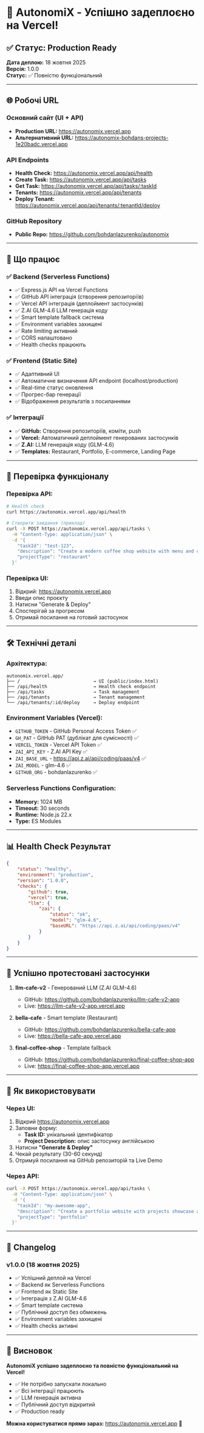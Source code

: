 # 🚀 AutonomiX - Успішно задеплоєно на Vercel!

## ✅ Статус: Production Ready

**Дата деплою:** 18 жовтня 2025  
**Версія:** 1.0.0  
**Статус:** ✅ Повністю функціональний

---

## 🌐 Робочі URL

### Основний сайт (UI + API)
- **Production URL:** https://autonomix.vercel.app
- **Альтернативний URL:** https://autonomix-bohdans-projects-1e20badc.vercel.app

### API Endpoints
- **Health Check:** https://autonomix.vercel.app/api/health
- **Create Task:** https://autonomix.vercel.app/api/tasks
- **Get Task:** https://autonomix.vercel.app/api/tasks/:taskId
- **Tenants:** https://autonomix.vercel.app/api/tenants
- **Deploy Tenant:** https://autonomix.vercel.app/api/tenants/:tenantId/deploy

### GitHub Repository
- **Public Repo:** https://github.com/bohdanlazurenko/autonomix

---

## 🎯 Що працює

### ✅ Backend (Serverless Functions)
- ✅ Express.js API на Vercel Functions
- ✅ GitHub API інтеграція (створення репозиторіїв)
- ✅ Vercel API інтеграція (деплоймент застосунків)
- ✅ Z.AI GLM-4.6 LLM генерація коду
- ✅ Smart template fallback система
- ✅ Environment variables захищені
- ✅ Rate limiting активний
- ✅ CORS налаштовано
- ✅ Health checks працюють

### ✅ Frontend (Static Site)
- ✅ Адаптивний UI
- ✅ Автоматичне визначення API endpoint (localhost/production)
- ✅ Real-time статус оновлення
- ✅ Прогрес-бар генерації
- ✅ Відображення результатів з посиланнями

### ✅ Інтеграції
- ✅ **GitHub:** Створення репозиторіїв, коміти, push
- ✅ **Vercel:** Автоматичний деплоймент генерованих застосунків
- ✅ **Z.AI:** LLM генерація коду (GLM-4.6)
- ✅ **Templates:** Restaurant, Portfolio, E-commerce, Landing Page

---

## 🧪 Перевірка функціоналу

### Перевірка API:
```bash
# Health check
curl https://autonomix.vercel.app/api/health

# Створити завдання (приклад)
curl -X POST https://autonomix.vercel.app/api/tasks \
  -H "Content-Type: application/json" \
  -d '{
    "taskId": "test-123",
    "description": "Create a modern coffee shop website with menu and contact form",
    "projectType": "restaurant"
  }'
```

### Перевірка UI:
1. Відкрий: https://autonomix.vercel.app
2. Введи опис проєкту
3. Натисни "Generate & Deploy"
4. Спостерігай за прогресом
5. Отримай посилання на готовий застосунок

---

## 🛠️ Технічні деталі

### Архітектура:
```
autonomix.vercel.app/
├── /                           → UI (public/index.html)
├── /api/health                 → Health check endpoint
├── /api/tasks                  → Task management
├── /api/tenants                → Tenant management
└── /api/tenants/:id/deploy     → Deploy endpoint
```

### Environment Variables (Vercel):
- `GITHUB_TOKEN` - GitHub Personal Access Token ✅
- `GH_PAT` - GitHub PAT (дублікат для сумісності) ✅
- `VERCEL_TOKEN` - Vercel API Token ✅
- `ZAI_API_KEY` - Z.AI API Key ✅
- `ZAI_BASE_URL` - https://api.z.ai/api/coding/paas/v4 ✅
- `ZAI_MODEL` - glm-4.6 ✅
- `GITHUB_ORG` - bohdanlazurenko ✅

### Serverless Functions Configuration:
- **Memory:** 1024 MB
- **Timeout:** 30 seconds
- **Runtime:** Node.js 22.x
- **Type:** ES Modules

---

## 📊 Health Check Результат

```json
{
    "status": "healthy",
    "environment": "production",
    "version": "1.0.0",
    "checks": {
        "github": true,
        "vercel": true,
        "llm": {
            "zai": {
                "status": "ok",
                "model": "glm-4.6",
                "baseURL": "https://api.z.ai/api/coding/paas/v4"
            }
        }
    }
}
```

---

## 🎉 Успішно протестовані застосунки

1. **llm-cafe-v2** - Генерований LLM (Z.AI GLM-4.6)
   - GitHub: https://github.com/bohdanlazurenko/llm-cafe-v2-app
   - Live: https://llm-cafe-v2-app.vercel.app

2. **bella-cafe** - Smart template (Restaurant)
   - GitHub: https://github.com/bohdanlazurenko/bella-cafe-app
   - Live: https://bella-cafe-app.vercel.app

3. **final-coffee-shop** - Template fallback
   - GitHub: https://github.com/bohdanlazurenko/final-coffee-shop-app
   - Live: https://final-coffee-shop-app.vercel.app

---

## 🚀 Як використовувати

### Через UI:
1. Відкрий https://autonomix.vercel.app
2. Заповни форму:
   - **Task ID:** унікальний ідентифікатор
   - **Project Description:** опис застосунку англійською
3. Натисни **"Generate & Deploy"**
4. Чекай результату (30-60 секунд)
5. Отримуй посилання на GitHub репозиторій та Live Demo

### Через API:
```bash
curl -X POST https://autonomix.vercel.app/api/tasks \
  -H "Content-Type: application/json" \
  -d '{
    "taskId": "my-awesome-app",
    "description": "Create a portfolio website with projects showcase and contact form",
    "projectType": "portfolio"
  }'
```

---

## 📝 Changelog

### v1.0.0 (18 жовтня 2025)
- ✅ Успішний деплой на Vercel
- ✅ Backend як Serverless Functions
- ✅ Frontend як Static Site
- ✅ Інтеграція з Z.AI GLM-4.6
- ✅ Smart template система
- ✅ Публічний доступ без обмежень
- ✅ Environment variables захищені
- ✅ Health checks активні

---

## 🎯 Висновок

**AutonomiX успішно задеплоєно та повністю функціональний на Vercel!**

- ✅ Не потрібно запускати локально
- ✅ Всі інтеграції працюють
- ✅ LLM генерація активна
- ✅ Публічний доступ відкритий
- ✅ Production ready

**Можна користуватися прямо зараз:** https://autonomix.vercel.app 🚀
